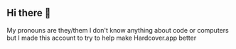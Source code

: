 ## Hi there 👋
My pronouns are they/them
I don't know anything about code or computers but I made this account to try to help make Hardcover.app better
<!--
**ElliotStarr/ElliotStarr** is a ✨ _special_ ✨ repository because its `README.md` (this file) appears on your GitHub profile.
